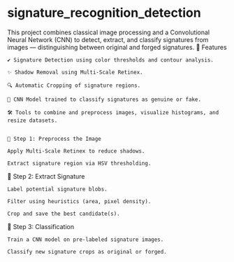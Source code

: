 # signature_recognition_detection
This project combines classical image processing and a Convolutional Neural Network (CNN) to detect, extract, and classify signatures from images — distinguishing between original and forged signatures.
📌 Features

    ✔️ Signature Detection using color thresholds and contour analysis.

    ✨ Shadow Removal using Multi-Scale Retinex.

    🔍 Automatic Cropping of signature regions.

    🧠 CNN Model trained to classify signatures as genuine or fake.

    🛠️ Tools to combine and preprocess images, visualize histograms, and resize datasets.


    🔹 Step 1: Preprocess the Image

    Apply Multi-Scale Retinex to reduce shadows.

    Extract signature region via HSV thresholding.

🔹 Step 2: Extract Signature

    Label potential signature blobs.

    Filter using heuristics (area, pixel density).

    Crop and save the best candidate(s).

🔹 Step 3: Classification

    Train a CNN model on pre-labeled signature images.

    Classify new signature crops as original or forged.
